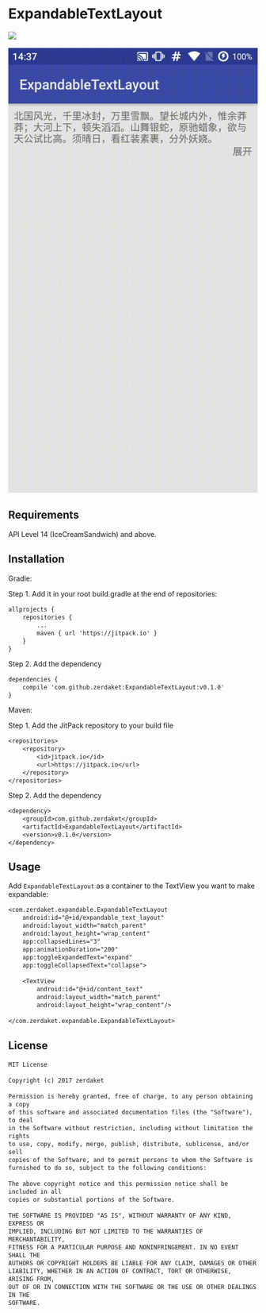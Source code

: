 # ExpandableTextLayout

[![](https://jitpack.io/v/zerdaket/ExpandableTextLayout.svg)](https://jitpack.io/#zerdaket/ExpandableTextLayout)


![preview](image/2017-12-14-14-37-23.gif)


## Requirements

API Level 14 (IceCreamSandwich) and above.

## Installation

Gradle:

Step 1. Add it in your root build.gradle at the end of repositories:
```
allprojects {
	repositories {
		...
		maven { url 'https://jitpack.io' }
	}
}
```
Step 2. Add the dependency

```
dependencies {
	compile 'com.github.zerdaket:ExpandableTextLayout:v0.1.0'
}

```
Maven:

Step 1. Add the JitPack repository to your build file
```
<repositories>
	<repository>
		<id>jitpack.io</id>
		<url>https://jitpack.io</url>
	</repository>
</repositories>
```
Step 2. Add the dependency
```
<dependency>
	<groupId>com.github.zerdaket</groupId>
	<artifactId>ExpandableTextLayout</artifactId>
	<version>v0.1.0</version>
</dependency>

```
## Usage

Add `ExpandableTextLayout` as a container to the TextView you want to make expandable:
```
<com.zerdaket.expandable.ExpandableTextLayout
	android:id="@+id/expandable_text_layout"
	android:layout_width="match_parent"
	android:layout_height="wrap_content"
	app:collapsedLines="3"
	app:animationDuration="200"
	app:toggleExpandedText="expand"
	app:toggleCollapsedText="collapse">

	<TextView
		android:id="@+id/content_text"
  		android:layout_width="match_parent"
  		android:layout_height="wrap_content"/>

</com.zerdaket.expandable.ExpandableTextLayout>
```

## License

```
MIT License

Copyright (c) 2017 zerdaket

Permission is hereby granted, free of charge, to any person obtaining a copy
of this software and associated documentation files (the "Software"), to deal
in the Software without restriction, including without limitation the rights
to use, copy, modify, merge, publish, distribute, sublicense, and/or sell
copies of the Software, and to permit persons to whom the Software is
furnished to do so, subject to the following conditions:

The above copyright notice and this permission notice shall be included in all
copies or substantial portions of the Software.

THE SOFTWARE IS PROVIDED "AS IS", WITHOUT WARRANTY OF ANY KIND, EXPRESS OR
IMPLIED, INCLUDING BUT NOT LIMITED TO THE WARRANTIES OF MERCHANTABILITY,
FITNESS FOR A PARTICULAR PURPOSE AND NONINFRINGEMENT. IN NO EVENT SHALL THE
AUTHORS OR COPYRIGHT HOLDERS BE LIABLE FOR ANY CLAIM, DAMAGES OR OTHER
LIABILITY, WHETHER IN AN ACTION OF CONTRACT, TORT OR OTHERWISE, ARISING FROM,
OUT OF OR IN CONNECTION WITH THE SOFTWARE OR THE USE OR OTHER DEALINGS IN THE
SOFTWARE.
```